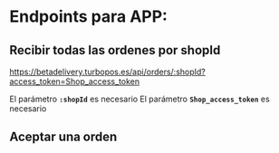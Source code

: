 # Endpoints para APP:

## Recibir todas las ordenes por shopId
https://betadelivery.turbopos.es/api/orders/:shopId?access_token=Shop_access_token

El parámetro **`:shopId`** es necesario
El parámetro **`Shop_access_token`** es necesario

## Aceptar una orden